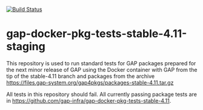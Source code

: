 [![Build Status](https://travis-ci.com/gap-infra/gap-docker-pkg-tests-stable-4.11-staging.svg?branch=master)](https://travis-ci.com/gap-infra/gap-docker-pkg-tests-stable-4.11-staging)

# gap-docker-pkg-tests-stable-4.11-staging

This repository is used to run standard tests for GAP packages prepared
for the next minor release of GAP using the Docker container with GAP
from the tip of the stable-4.11 branch and packages from the archive
https://files.gap-system.org/gap4pkgs/packages-stable-4.11.tar.gz

All tests in this repository should fail. All currently passing package
tests are in https://github.com/gap-infra/gap-docker-pkg-tests-stable-4.11.
